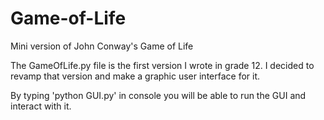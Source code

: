 # Game-of-Life

Mini version of John Conway's Game of Life

The GameOfLife.py file is the first version I wrote in grade 12.
I decided to revamp that version and make a graphic user interface for it.

By typing 'python GUI.py' in console you will be able to run the GUI and interact
with it.
